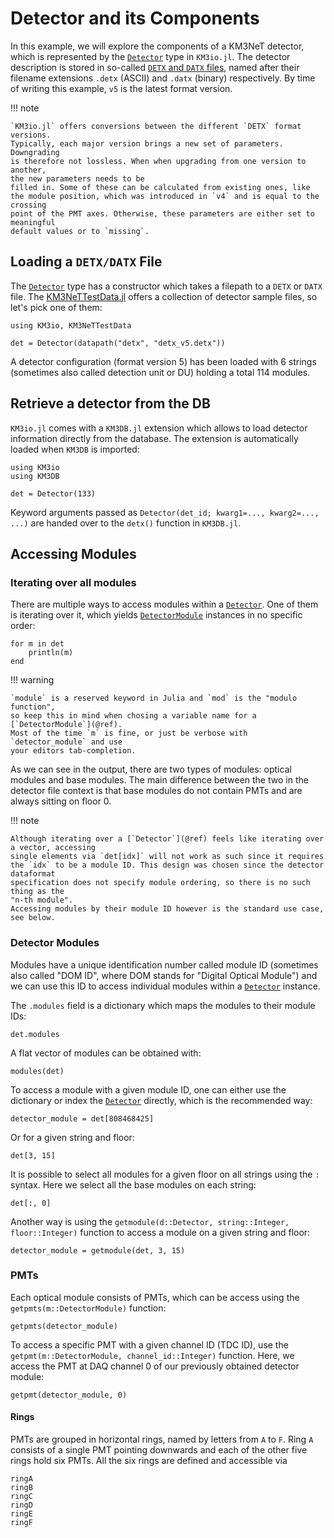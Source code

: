 # Detector and its Components

In this example, we will explore the components of a KM3NeT detector, which is
represented by the [`Detector`](@ref) type in `KM3io.jl`. The detector
description is stored in so-called
[`DETX` and `DATX` files](https://wiki.km3net.de/index.php/Dataformats#Detector_Description_.28.detx_and_.datx.29),
named after their filename extensions `.detx` (ASCII) and `.datx` (binary) respectively.
By time of writing this example, `v5` is the latest format version.

!!! note

    `KM3io.jl` offers conversions between the different `DETX` format versions.
    Typically, each major version brings a new set of parameters. Downgrading
    is therefore not lossless. When when upgrading from one version to another,
    the new parameters needs to be
    filled in. Some of these can be calculated from existing ones, like
    the module position, which was introduced in `v4` and is equal to the crossing
    point of the PMT axes. Otherwise, these parameters are either set to meaningful
    default values or to `missing`.
    
## Loading a `DETX/DATX` File

The [`Detector`](@ref) type has a constructor which takes a filepath to a
`DETX` or `DATX` file. The
[KM3NeTTestData.jl](https://git.km3net.de/km3py/km3net-testdata) offers a
collection of detector sample files, so let's pick one of them:

```@example 1
using KM3io, KM3NeTTestData

det = Detector(datapath("detx", "detx_v5.detx"))
```

A detector configuration (format version 5) has been loaded with 6 strings
(sometimes also called detection unit or DU) holding a total 114 modules.

## Retrieve a detector from the DB

`KM3io.jl` comes with a `KM3DB.jl` extension which allows to load detector
information directly from the database. The extension is automatically loaded
when `KM3DB` is imported:

```@example KM3DB
using KM3io
using KM3DB

det = Detector(133)
```

Keyword arguments passed as `Detector(det_id; kwarg1=..., kwarg2=..., ...)` are
handed over to the `detx()` function in `KM3DB.jl`.

## Accessing Modules

### Iterating over all modules

There are multiple ways to access modules within a [`Detector`](@ref). One of
them is iterating over it, which yields [`DetectorModule`](@ref) instances in no
specific order:

```@example 1
for m in det
    println(m)
end
```

!!! warning

    `module` is a reserved keyword in Julia and `mod` is the "modulo function",
    so keep this in mind when chosing a variable name for a [`DetectorModule`](@ref).
    Most of the time `m` is fine, or just be verbose with `detector_module` and use
    your editors tab-completion.

As we can see in the output, there are two types of modules: optical modules and
base modules. The main difference between the two in the detector file context
is that base modules do not contain PMTs and are always sitting on floor 0.

!!! note

    Although iterating over a [`Detector`](@ref) feels like iterating over a vector, accessing
    single elements via `det[idx]` will not work as such since it requires
    the `idx` to be a module ID. This design was chosen since the detector dataformat
    specification does not specify module ordering, so there is no such thing as the
    "n-th module".
    Accessing modules by their module ID however is the standard use case, see below.

### Detector Modules

Modules have a unique identification number called module ID (sometimes also
called "DOM ID", where DOM stands for "Digital Optical Module") and we can use
this ID to access individual modules within a [`Detector`](@ref) instance.

The `.modules` field is a dictionary which maps the modules to their module IDs:

```@example 1
det.modules
```

A flat vector of modules can be obtained with:

```@example 1
modules(det)
```

To access a module with a given module ID, one can either use the dictionary or
index the [`Detector`](@ref) directly, which is the recommended way:

```@example 1
detector_module = det[808468425]
```

Or for a given string and floor:

```@example 1
det[3, 15]
```

It is possible to select all modules for a given floor on all strings using  the `:` syntax. Here
we select all the base modules on each string:

```@example 1
det[:, 0]
```

Another way is using the `getmodule(d::Detector, string::Integer, floor::Integer)` function
to access a module on a given string and floor:

```@example 1
detector_module = getmodule(det, 3, 15)
```

### PMTs

Each optical module consists of PMTs, which can be access using the `getpmts(m::DetectorModule)` function:

```@example 1
getpmts(detector_module)
```

To access a specific PMT with a given channel ID (TDC ID), use the
`getpmt(m::DetectorModule, channel_id::Integer)` function. Here, we access the
PMT at DAQ channel 0 of our previously obtained detector module:


```@example 1
getpmt(detector_module, 0)
```

#### Rings

PMTs are grouped in horizontal rings, named by letters from `A` to `F`. Ring `A` consists of a single PMT pointing downwards and each of the other five rings hold six PMTs. All the six rings are defined and accessible via

```@example 2
ringA
ringB
ringC
ringD
ringE
ringF
```
